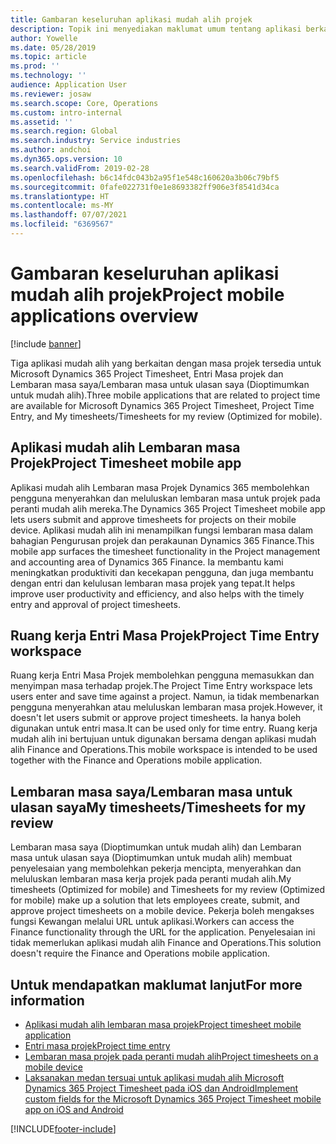 ```yaml
---
title: Gambaran keseluruhan aplikasi mudah alih projek
description: Topik ini menyediakan maklumat umum tentang aplikasi berkaitan masa projek untuk Microsoft Dynamics 365 Project Timesheet, Entri Masa Projek dan Lembaran masa saya/Lembaran masa yang tersedia pada peranti mudah alih.
author: Yowelle
ms.date: 05/28/2019
ms.topic: article
ms.prod: ''
ms.technology: ''
audience: Application User
ms.reviewer: josaw
ms.search.scope: Core, Operations
ms.custom: intro-internal
ms.assetid: ''
ms.search.region: Global
ms.search.industry: Service industries
ms.author: andchoi
ms.dyn365.ops.version: 10
ms.search.validFrom: 2019-02-28
ms.openlocfilehash: b6c14fdc043b2a95f1e548c160620a3b06c79bf5
ms.sourcegitcommit: 0fafe022731f0e1e8693382ff906e3f8541d34ca
ms.translationtype: HT
ms.contentlocale: ms-MY
ms.lasthandoff: 07/07/2021
ms.locfileid: "6369567"
---
```

# <a name="project-mobile-applications-overview"></a><span data-ttu-id="f74aa-103">Gambaran keseluruhan aplikasi mudah alih projek</span><span class="sxs-lookup"><span data-stu-id="f74aa-103">Project mobile applications overview</span></span>

[!include [banner](../includes/banner.md)]

<span data-ttu-id="f74aa-104">Tiga aplikasi mudah alih yang berkaitan dengan masa projek tersedia untuk Microsoft Dynamics 365 Project Timesheet, Entri Masa projek dan Lembaran masa saya/Lembaran masa untuk ulasan saya (Dioptimumkan untuk mudah alih).</span><span class="sxs-lookup"><span data-stu-id="f74aa-104">Three mobile applications that are related to project time are available for Microsoft Dynamics 365 Project Timesheet, Project Time Entry, and My timesheets/Timesheets for my review (Optimized for mobile).</span></span>

## <a name="project-timesheet-mobile-app"></a><span data-ttu-id="f74aa-105">Aplikasi mudah alih Lembaran masa Projek</span><span class="sxs-lookup"><span data-stu-id="f74aa-105">Project Timesheet mobile app</span></span>

<span data-ttu-id="f74aa-106">Aplikasi mudah alih Lembaran masa Projek Dynamics 365 membolehkan pengguna menyerahkan dan meluluskan lembaran masa untuk projek pada peranti mudah alih mereka.</span><span class="sxs-lookup"><span data-stu-id="f74aa-106">The Dynamics 365 Project Timesheet mobile app lets users submit and approve timesheets for projects on their mobile device.</span></span> <span data-ttu-id="f74aa-107">Aplikasi mudah alih ini menampilkan fungsi lembaran masa dalam bahagian Pengurusan projek dan perakaunan Dynamics 365 Finance.</span><span class="sxs-lookup"><span data-stu-id="f74aa-107">This mobile app surfaces the timesheet functionality in the Project management and accounting area of Dynamics 365 Finance.</span></span> <span data-ttu-id="f74aa-108">Ia membantu kami meningkatkan produktiviti dan kecekapan pengguna, dan juga membantu dengan entri dan kelulusan lembaran masa projek yang tepat.</span><span class="sxs-lookup"><span data-stu-id="f74aa-108">It helps improve user productivity and efficiency, and also helps with the timely entry and approval of project timesheets.</span></span>

## <a name="project-time-entry-workspace"></a><span data-ttu-id="f74aa-109">Ruang kerja Entri Masa Projek</span><span class="sxs-lookup"><span data-stu-id="f74aa-109">Project Time Entry workspace</span></span>

<span data-ttu-id="f74aa-110">Ruang kerja Entri Masa Projek membolehkan pengguna memasukkan dan menyimpan masa terhadap projek.</span><span class="sxs-lookup"><span data-stu-id="f74aa-110">The Project Time Entry workspace lets users enter and save time against a project.</span></span> <span data-ttu-id="f74aa-111">Namun, ia tidak membenarkan pengguna menyerahkan atau meluluskan lembaran masa projek.</span><span class="sxs-lookup"><span data-stu-id="f74aa-111">However, it doesn't let users submit or approve project timesheets.</span></span> <span data-ttu-id="f74aa-112">Ia hanya boleh digunakan untuk entri masa.</span><span class="sxs-lookup"><span data-stu-id="f74aa-112">It can be used only for time entry.</span></span> <span data-ttu-id="f74aa-113">Ruang kerja mudah alih ini bertujuan untuk digunakan bersama dengan aplikasi mudah alih Finance and Operations.</span><span class="sxs-lookup"><span data-stu-id="f74aa-113">This mobile workspace is intended to be used together with the Finance and Operations mobile application.</span></span>

## <a name="my-timesheetstimesheets-for-my-review"></a><span data-ttu-id="f74aa-114">Lembaran masa saya/Lembaran masa untuk ulasan saya</span><span class="sxs-lookup"><span data-stu-id="f74aa-114">My timesheets/Timesheets for my review</span></span>

<span data-ttu-id="f74aa-115">Lembaran masa saya (Dioptimumkan untuk mudah alih) dan Lembaran masa untuk ulasan saya (Dioptimumkan untuk mudah alih) membuat penyelesaian yang membolehkan pekerja mencipta, menyerahkan dan meluluskan lembaran masa kerja projek pada peranti mudah alih.</span><span class="sxs-lookup"><span data-stu-id="f74aa-115">My timesheets (Optimized for mobile) and Timesheets for my review (Optimized for mobile) make up a solution that lets employees create, submit, and approve project timesheets on a mobile device.</span></span> <span data-ttu-id="f74aa-116">Pekerja boleh mengakses fungsi Kewangan melalui URL untuk aplikasi.</span><span class="sxs-lookup"><span data-stu-id="f74aa-116">Workers can access the Finance functionality through the URL for the application.</span></span> <span data-ttu-id="f74aa-117">Penyelesaian ini tidak memerlukan aplikasi mudah alih Finance and Operations.</span><span class="sxs-lookup"><span data-stu-id="f74aa-117">This solution doesn't require the Finance and Operations mobile application.</span></span>

## <a name="for-more-information"></a><span data-ttu-id="f74aa-118">Untuk mendapatkan maklumat lanjut</span><span class="sxs-lookup"><span data-stu-id="f74aa-118">For more information</span></span>

- [<span data-ttu-id="f74aa-119">Aplikasi mudah alih lembaran masa projek</span><span class="sxs-lookup"><span data-stu-id="f74aa-119">Project timesheet mobile application</span></span>](project-timesheet.md)
- [<span data-ttu-id="f74aa-120">Entri masa projek</span><span class="sxs-lookup"><span data-stu-id="f74aa-120">Project time entry</span></span>]( project-time-entry-mobile-workspace.md)
- [<span data-ttu-id="f74aa-121">Lembaran masa projek pada peranti mudah alih</span><span class="sxs-lookup"><span data-stu-id="f74aa-121">Project timesheets on a mobile device</span></span>](Mobile-timesheets.md)
- [<span data-ttu-id="f74aa-122">Laksanakan medan tersuai untuk aplikasi mudah alih Microsoft Dynamics 365 Project Timesheet pada iOS dan Android</span><span class="sxs-lookup"><span data-stu-id="f74aa-122">Implement custom fields for the Microsoft Dynamics 365 Project Timesheet mobile app on iOS and Android</span></span>](custom-fields-mobile.md)


[!INCLUDE[footer-include](../includes/footer-banner.md)]